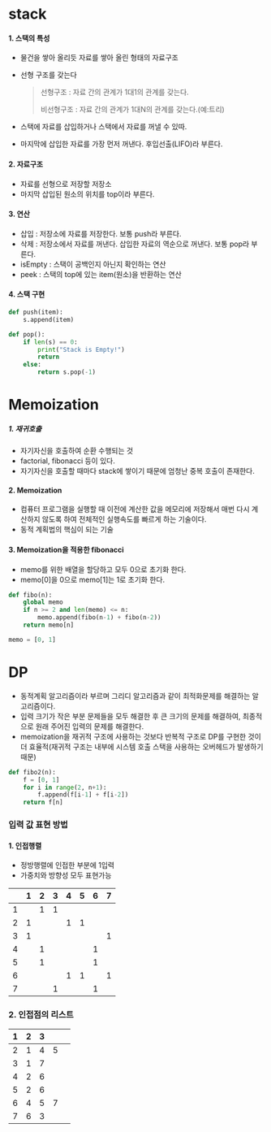 # stack

#### 1. 스택의 특성

* 물건을 쌓아 올리듯 자료를 쌓아 올린 형태의 자료구조

* 선형 구조를 갖는다

  > 선형구조 : 자료 간의 관계가 1대1의 관계를 갖는다.
  >
  > 비선형구조 : 자료 간의 관계가 1대N의 관계를 갖는다.(예:트리)

* 스택에 자료를 삽입하거나 스택에서 자료를 꺼낼 수 있따.

* 마지막에 삽입한 자료를 가장 먼저 꺼낸다. 후입선출(LIFO)라 부른다.



#### 2. 자료구조

* 자료를 선형으로 저장할 저장소
* 마지막 삽입된 원소의 위치를 top이라 부른다.



#### 3. 연산

* 삽입 : 저장소에 자료를 저장한다. 보통 push라 부른다.
* 삭제 :  저장소에서 자료를 꺼낸다. 삽입한 자료의 역순으로 꺼낸다. 보통 pop라 부른다.
* isEmpty : 스택이 공백인지 아닌지 확인하는 연산
* peek : 스택의 top에 있는 item(원소)을 반환하는 연산



#### 4. 스택 구현

```python
def push(item):
    s.append(item)

def pop():
    if len(s) == 0:
        print("Stack is Empty!")
        return
    else:
        return s.pop(-1)	
```



# Memoization

##### 1. 재귀호출

* 자기자신을 호출하여 순환 수행되는 것
* factorial, fibonacci 등이 있다.
* 자기자신을 호출할 때마다 stack에 쌓이기 때문에 엄청난 중복 호출이 존재한다.



#### 2. Memoization

* 컴퓨터 프로그램을 실행할  때 이전에 계산한 값을 메모리에 저장해서 매번 다시 계산하지 않도록 하여 전체적인 실행속도를 빠르게 하는 기술이다. 
* 동적 계획법의 핵심이 되는 기술



#### 3. Memoization을 적용한 fibonacci

* memo를 위한 배열을 할당하고 모두 0으로 초기화 한다.
* memo[0]을 0으로 memo[1]는 1로 초기화 한다.

```python
def fibo(n):
	global memo
	if n >= 2 and len(memo) <= n:
		memo.append(fibo(n-1) + fibo(n-2))
	return memo[n]

memo = [0, 1]
```



# DP

* 동적계획 알고리즘이라 부르며 그리디 알고리즘과 같이 최적화문제를 해결하는 알고리즘이다.
* 입력 크기가 작은 부분 문제들을 모두 해결한 후 큰 크기의 문제를 해결하여, 최종적으로 원래 주어진 입력의 문제를 해결한다.
* memoization을 재귀적 구조에 사용하는 것보다 반복적 구조로 DP를 구현한 것이 더 효율적(재귀적 구조는 내부에 시스템 호출 스택을 사용하는 오버헤드가 발생하기 때문)

```python
def fibo2(n):
	f = [0, 1]	
	for i in range(2, n+1):
		f.append(f[i-1] + f[i-2])        
	return f[n]
```



### 입력 값 표현 방법

#### 1. 인접행렬

* 정방행렬에 인접한 부분에 1입력
* 가중치와 방향성 모두 표현가능

|      | 1    | 2    | 3    | 4    | 5    | 6    | 7    |
| ---- | ---- | ---- | ---- | ---- | ---- | ---- | ---- |
| 1    |      | 1    | 1    |      |      |      |      |
| 2    | 1    |      |      | 1    | 1    |      |      |
| 3    | 1    |      |      |      |      |      | 1    |
| 4    |      | 1    |      |      |      | 1    |      |
| 5    |      | 1    |      |      |      | 1    |      |
| 6    |      |      |      | 1    | 1    |      | 1    |
| 7    |      |      | 1    |      |      | 1    |      |



### 2. 인접점의 리스트

| 1    | 2    | 3    |      |      |
| ---- | ---- | ---- | ---- | ---- |
| 2    | 1    | 4    | 5    |      |
| 3    | 1    | 7    |      |      |
| 4    | 2    | 6    |      |      |
| 5    | 2    | 6    |      |      |
| 6    | 4    | 5    | 7    |      |
| 7    | 6    | 3    |      |      |

